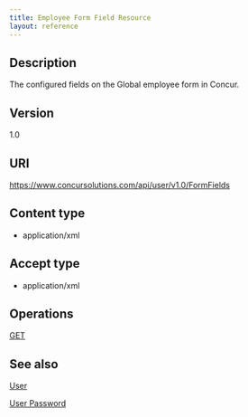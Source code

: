 ```yaml
---
title: Employee Form Field Resource 
layout: reference
---
```



## **Description**

The configured fields on the Global employee form in Concur.

## **Version**
1.0

## **URI**

https://www.concursolutions.com/api/user/v1.0/FormFields

## **Content type** 

* application/xml

## **Accept type**

* application/xml

## **Operations**         

[GET][1]

## **See also**

[User][2]

[User Password][3]


[1]: https://developer.concur.com/user-resource/employee-form-field-resource/employee-form-field-resource-get
[2]: https://developer.concur.com/users/users-resource
[3]: https://developer.concur.com/users/user-password-resource

